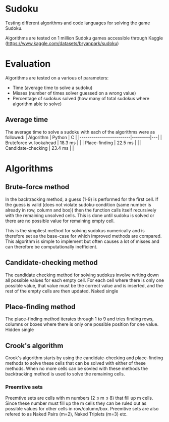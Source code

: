 # Sudoku
Testing different algorithms and code languages for solving the game Sudoku.

Algorithms are tested on 1 million Sudoku games accessible through Kaggle (https://www.kaggle.com/datasets/bryanpark/sudoku)

# Evaluation 
Algorithms are tested on a various of parameters:
- Time (average time to solve a sudoku)
- Misses (number of times solver guessed on a wrong value)
- Percentage of sudokus solved (how many of total sudokus where algorithm able to solve)

## Average time
The average time to solve a sudoku with each of the algorithms were as followed:
| Algorithm               | Python  | C |
|-------------------------|---------|---|
| Bruteforce w. lookahead | 18.3 ms |   |
| Place-finding           | 22.5 ms |   |
| Candidate-checking      | 23.4 ms |   |

# Algorithms
## Brute-force method
In the backtracking method, a guess (1-9) is performed for the first cell. If the guess is valid (does not violate sudoku-condition (same number is already in row, column and box)) then the function calls itself recursively with the remaining unsolved cells. This is done until sudoku is solved or there are no possible value for remaining empty cell.

This is the simpliest method for solving sudokus numerically and is therefore set as the base-case for which improved methods are compared. This algorithm is simple to implement but often causes a lot of misses and can therefore be computationally inefficient.

## Candidate-checking method
The candidate checking method for solving sudokus involve writing down all possible values for each empty cell.
For each cell where there is only one possible value, that value must be the correct value and is inserted, and the rest of the empty cells are then updated.
Naked single
 
## Place-finding method
The place-finding method iterates through 1 to 9 and tries finding rows, columns or boxes where there is only one possible position for one value.
Hidden single

## Crook's algorithm
Crook's algorithm starts by using the candidate-checking and place-finding methods to solve these cells that can be solved with either of these methods. When no more cells can be sovled with these methods the backtracking method is used to solve the remaining cells.

### Preemtive sets
Preemtive sets are cells with m numbers (2 $\le$ m $\le$ 8) that fill up m cells. Since these number must fill up the m cells they can be ruled out as possible values for other cells in row/column/box. Preemtive sets are also refered to as Naked Pairs (m=2), Naked Triplets (m=3) etc.  
